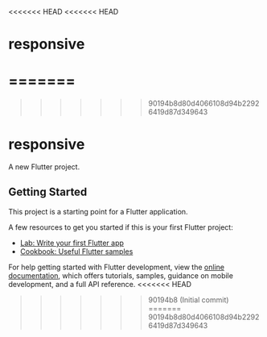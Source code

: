 <<<<<<< HEAD
<<<<<<< HEAD
# responsive
=======
=======
>>>>>>> 90194b8d80d4066108d94b22926419d87d349643
# responsive

A new Flutter project.

## Getting Started

This project is a starting point for a Flutter application.

A few resources to get you started if this is your first Flutter project:

- [Lab: Write your first Flutter app](https://docs.flutter.dev/get-started/codelab)
- [Cookbook: Useful Flutter samples](https://docs.flutter.dev/cookbook)

For help getting started with Flutter development, view the
[online documentation](https://docs.flutter.dev/), which offers tutorials,
samples, guidance on mobile development, and a full API reference.
<<<<<<< HEAD
>>>>>>> 90194b8 (Initial commit)
=======
>>>>>>> 90194b8d80d4066108d94b22926419d87d349643
